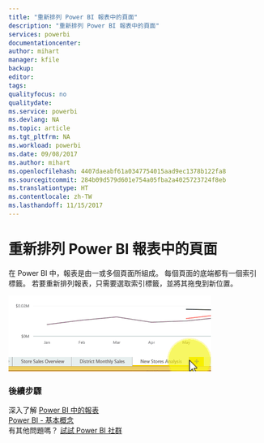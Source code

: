 ```yaml
---
title: "重新排列 Power BI 報表中的頁面"
description: "重新排列 Power BI 報表中的頁面"
services: powerbi
documentationcenter: 
author: mihart
manager: kfile
backup: 
editor: 
tags: 
qualityfocus: no
qualitydate: 
ms.service: powerbi
ms.devlang: NA
ms.topic: article
ms.tgt_pltfrm: NA
ms.workload: powerbi
ms.date: 09/08/2017
ms.author: mihart
ms.openlocfilehash: 4407daeabf61a0347754015aad9ec1378b122fa8
ms.sourcegitcommit: 284b09d579d601e754a05fba2a4025723724f8eb
ms.translationtype: HT
ms.contentlocale: zh-TW
ms.lasthandoff: 11/15/2017
---
```

# <a name="reorder-pages-in-a-report-in-power-bi"></a>重新排列 Power BI 報表中的頁面
在 Power BI 中，報表是由一或多個頁面所組成。  每個頁面的底端都有一個索引標籤。  若要重新排列報表，只需要選取索引標籤，並將其拖曳到新位置。

![](media/service-report-reorder-pages/reorder.gif)

### <a name="next-steps"></a>後續步驟
深入了解 [Power BI 中的報表](service-reports.md)  
[Power BI - 基本概念](service-basic-concepts.md)  
有其他問題嗎？ [試試 Power BI 社群](http://community.powerbi.com/)

